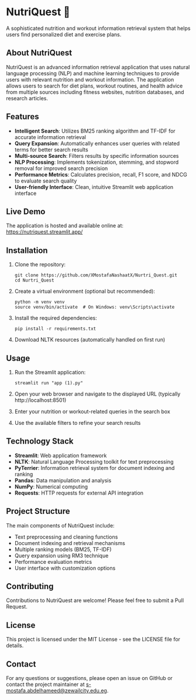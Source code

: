 # NutriQuest 💪

A sophisticated nutrition and workout information retrieval system that helps users find personalized diet and exercise plans.

## About NutriQuest

NutriQuest is an advanced information retrieval application that uses natural language processing (NLP) and machine learning techniques to provide users with relevant nutrition and workout information. The application allows users to search for diet plans, workout routines, and health advice from multiple sources including fitness websites, nutrition databases, and research articles.

## Features

- **Intelligent Search**: Utilizes BM25 ranking algorithm and TF-IDF for accurate information retrieval
- **Query Expansion**: Automatically enhances user queries with related terms for better search results
- **Multi-source Search**: Filters results by specific information sources
- **NLP Processing**: Implements tokenization, stemming, and stopword removal for improved search precision
- **Performance Metrics**: Calculates precision, recall, F1 score, and NDCG to evaluate search quality
- **User-friendly Interface**: Clean, intuitive Streamlit web application interface

## Live Demo

The application is hosted and available online at:
https://nutriquest.streamlit.app/

## Installation

1. Clone the repository:

   ```
   git clone https://github.com/XMostafaNashaatX/Nurtri_Quest.git
   cd Nurtri_Quest
   ```

2. Create a virtual environment (optional but recommended):

   ```
   python -m venv venv
   source venv/bin/activate  # On Windows: venv\Scripts\activate
   ```

3. Install the required dependencies:

   ```
   pip install -r requirements.txt
   ```

4. Download NLTK resources (automatically handled on first run)

## Usage

1. Run the Streamlit application:

   ```
   streamlit run "app (1).py"
   ```

2. Open your web browser and navigate to the displayed URL (typically http://localhost:8501)

3. Enter your nutrition or workout-related queries in the search box

4. Use the available filters to refine your search results

## Technology Stack

- **Streamlit**: Web application framework
- **NLTK**: Natural Language Processing toolkit for text preprocessing
- **PyTerrier**: Information retrieval system for document indexing and ranking
- **Pandas**: Data manipulation and analysis
- **NumPy**: Numerical computing
- **Requests**: HTTP requests for external API integration

## Project Structure

The main components of NutriQuest include:

- Text preprocessing and cleaning functions
- Document indexing and retrieval mechanisms
- Multiple ranking models (BM25, TF-IDF)
- Query expansion using RM3 technique
- Performance evaluation metrics
- User interface with customization options

## Contributing

Contributions to NutriQuest are welcome! Please feel free to submit a Pull Request.

## License

This project is licensed under the MIT License - see the LICENSE file for details.

## Contact

For any questions or suggestions, please open an issue on GitHub or contact the project maintainer at s-mostafa.abdelhameed@zewailcity.edu.eg.
